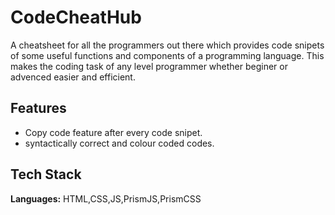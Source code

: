 # CodeCheatHub

A cheatsheet for all the programmers out there which provides code snipets of some useful functions and components of a programming language.
This makes the coding task of any level programmer whether beginer or advenced easier and efficient.


## Features

- Copy code feature after every code snipet.
- syntactically correct and colour coded codes.


## Tech Stack

**Languages:** HTML,CSS,JS,PrismJS,PrismCSS